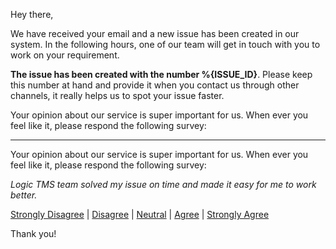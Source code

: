Hey there,

We have received your email and a new issue has been created in our system. In the following hours, one of our team will get in touch with you to work on your requirement.

**The issue has been created with the number %{ISSUE_ID}**. Please keep this number at hand and provide it when you contact us through other channels, it really helps us to spot your issue faster.

Your opinion about our service is super important for us. When ever you feel like it, please respond the following survey:

---

Your opinion about our service is super important for us. When ever you feel like it, please respond the following survey:

*Logic TMS team solved my issue on time and made it easy for me to work better.*

[Strongly Disagree](https://delighted.com/t/BRYwxLyH/1?issue_id={{%{ISSUE_ID}}}) | [Disagree](https://delighted.com/t/BRYwxLyH/2?issue_id={{%{ISSUE_ID}}}) | [Neutral](https://delighted.com/t/BRYwxLyH/3?issue_id={{%{ISSUE_ID}}}) | [Agree](https://delighted.com/t/BRYwxLyH/4?issue_id={{%{ISSUE_ID}}}) | [Strongly Agree](https://delighted.com/t/BRYwxLyH/5?issue_id={{%{ISSUE_ID}}})

Thank you!
